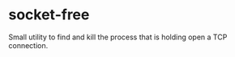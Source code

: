 socket-free
===========

Small utility to find and kill the process that is holding open a TCP connection.
